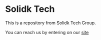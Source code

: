 # Solidk Tech
 This is a repository from Solidk Tech Group.
 
 You can reach us by entering on our [site](https://solidktech.com)
